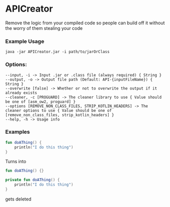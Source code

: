 # APICreator
Remove the logic from your compiled code so people can build off it without the worry of them stealing your code

### Example Usage
`java -jar APICreator.jar -i path/to/jarOrClass`


### Options:
```
--input, -i -> Input .jar or .class file (always required) { String }
--output, -o -> Output file path (Default: API-{inputFileName}) { String }
--overwrite [false] -> Whether or not to overwrite the output if it already exists
--cleaner, -c [PROGUARD] -> The cleaner library to use { Value should be one of [asm_ow2, proguard] }
--options [REMOVE_NON_CLASS_FILES, STRIP_KOTLIN_HEADERS] -> The cleaner options to use { Value should be one of [remove_non_class_files, strip_kotlin_headers] }
--help, -h -> Usage info 
```

### Examples
```kotlin
fun doAThing() { 
    println("I do this thing")
}
```
Turns into
```kotlin
fun doAThing() {}
```

```kotlin
private fun doAThing() { 
    println("I do this thing")
}
```
gets deleted
